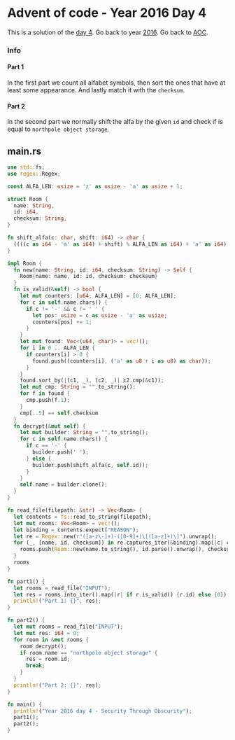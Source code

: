# Advent of code - Year 2016 Day 4

This is a solution of the [day 4](https://adventofcode.com/2016/day/4). Go back to year [2016](2016.md). Go back to [AOC](../adventofcode.md).

### Info

#### Part 1

In the first part we count all alfabet symbols, then sort the ones that have at least some appearance. And lastly match it with the `checksum`.

#### Part 2

In the second part we normally shift the alfa by the given `id` and check if is equal to `northpole object storage`.

## main.rs

```rs
use std::fs;
use regex::Regex;

const ALFA_LEN: usize = 'z' as usize - 'a' as usize + 1;

struct Room {
  name: String,
  id: i64,
  checksum: String,
}

fn shift_alfa(c: char, shift: i64) -> char {
  ((((c as i64 - 'a' as i64) + shift) % ALFA_LEN as i64) + 'a' as i64) as u8 as char
}

impl Room {
  fn new(name: String, id: i64, checksum: String) -> Self {
    Room{name: name, id: id, checksum: checksum}
  }
  fn is_valid(&self) -> bool {
    let mut counters: [u64; ALFA_LEN] = [0; ALFA_LEN];
    for c in self.name.chars() {
      if c != '-' && c != ' ' {
        let pos: usize = c as usize - 'a' as usize;
        counters[pos] += 1;
      }
    }
    let mut found: Vec<(u64, char)> = vec!();
    for i in 0 .. ALFA_LEN {
      if counters[i] > 0 {
        found.push((counters[i], ('a' as u8 + i as u8) as char));
      }
    }
    found.sort_by(|(c1, _), (c2, _)| c2.cmp(&c1));
    let mut cmp: String = "".to_string();
    for f in found {
      cmp.push(f.1);
    }
    cmp[..5] == self.checksum
  }
  fn decrypt(&mut self) {
    let mut builder: String = "".to_string();
    for c in self.name.chars() {
      if c == '-' {
        builder.push(' ');
      } else {
        builder.push(shift_alfa(c, self.id));
      }
    }
    self.name = builder.clone();
  }
}

fn read_file(filepath: &str) -> Vec<Room> {
  let contents = fs::read_to_string(filepath);
  let mut rooms: Vec<Room> = vec!();
  let binding = contents.expect("REASON");
  let re = Regex::new(r"([a-z\-]+)-([0-9]+)\[([a-z]+)\]").unwrap();
  for (_, [name, id, checksum]) in re.captures_iter(&binding).map(|c| c.extract()) {
    rooms.push(Room::new(name.to_string(), id.parse().unwrap(), checksum.to_string()));
  }
  rooms
}

fn part1() {
  let rooms = read_file("INPUT");
  let res = rooms.into_iter().map(|r| if r.is_valid() {r.id} else {0}).sum::<i64>();
  println!("Part 1: {}", res);
}

fn part2() {
  let mut rooms = read_file("INPUT");
  let mut res: i64 = 0;
  for room in &mut rooms {
    room.decrypt();
    if room.name == "northpole object storage" {
      res = room.id;
      break;
    }
  }
  println!("Part 2: {}", res);
}

fn main() {
  println!("Year 2016 day 4 - Security Through Obscurity");
  part1();
  part2();
}
```

